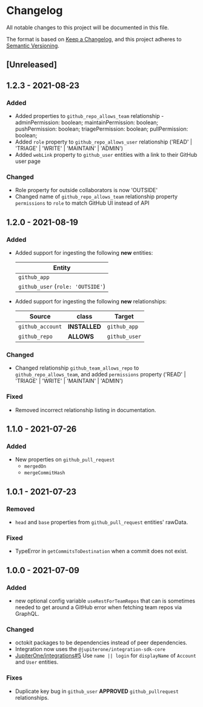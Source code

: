 # Changelog

All notable changes to this project will be documented in this file.

The format is based on [Keep a Changelog](https://keepachangelog.com/en/1.0.0/),
and this project adheres to
[Semantic Versioning](https://semver.org/spec/v2.0.0.html).

## [Unreleased]

## 1.2.3 - 2021-08-23

### Added

- Added properties to `github_repo_allows_team` relationship - adminPermission:
  boolean; maintainPermission: boolean; pushPermission: boolean;
  triagePermission: boolean; pullPermission: boolean;
- Added `role` property to `github_repo_allows_user` relationship ('READ' |
  'TRIAGE' | 'WRITE' | 'MAINTAIN' | 'ADMIN')
- Added `webLink` property to `github_user` entities with a link to their GitHub
  user page

### Changed

- Role property for outside collaborators is now 'OUTSIDE'
- Changed name of `github_repo_allows_team` relationship property `permissions`
  to `role` to match GitHub UI instead of API

## 1.2.0 - 2021-08-19

### Added

- Added support for ingesting the following **new** entities:

  | Entity                            |
  | --------------------------------- |
  | `github_app`                      |
  | `github_user` (`role: 'OUTSIDE'`) |

- Added support for ingesting the following **new** relationships:

  | Source           | class         | Target                            |
  | ---------------- | ------------- | --------------------------------- |
  | `github_account` | **INSTALLED** | `github_app`                      |
  | `github_repo`    | **ALLOWS**    | `github_user`                     |

### Changed

- Changed relationship `github_team_allows_repo` to `github_repo_allows_team`,
  and added `permissions` property ('READ' | 'TRIAGE' | 'WRITE' | 'MAINTAIN' |
  'ADMIN')

### Fixed

- Removed incorrect relationship listing in documentation.

## 1.1.0 - 2021-07-26

### Added

- New properties on `github_pull_request`
  - `mergedOn`
  - `mergeCommitHash`

## 1.0.1 - 2021-07-23

### Removed

- `head` and `base` properties from `github_pull_request` entities' rawData.

### Fixed

- TypeError in `getCommitsToDestination` when a commit does not exist.

## 1.0.0 - 2021-07-09

### Added

- new optional config variable `useRestForTeamRepos` that can is sometimes
  needed to get around a GitHub error when fetching team repos via GraphQL.

### Changed

- octokit packages to be dependencies instead of peer dependencies.
- Integration now uses the `@jupiterone/integration-sdk-core`
- [JupiterOne/integrations#5](https://github.com/JupiterOne/integrations/issues/5)
  Use `name || login` for `displayName` of `Account` and `User` entities.

### Fixes

- Duplicate key bug in `github_user` **APPROVED** `github_pullrequest`
  relationships.

